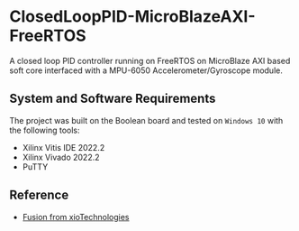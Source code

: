 # ClosedLoopPID-MicroBlazeAXI-FreeRTOS
A closed loop PID controller running on FreeRTOS on MicroBlaze AXI based soft core interfaced with a MPU-6050 Accelerometer/Gyroscope module.

## System and Software Requirements
The project was built on the Boolean board and tested on `Windows 10` with the 
following tools:
* Xilinx Vitis IDE 2022.2
* Xilinx Vivado 2022.2
* PuTTY

## Reference
* [Fusion from xioTechnologies](https://github.com/xioTechnologies/Fusion)
